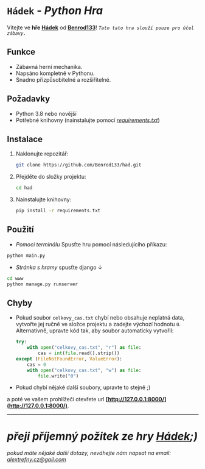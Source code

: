 # `Hádek` - _Python Hra_

Vítejte ve **hře [Hádek](https://github.com/Benrod133/had)** od **[Benrod133](https://github.com/Benrod133/)**! _`Tato tato hra slouží pouze pro účel zábavy.`_

## Funkce

- Zábavná herní mechanika.
- Napsáno kompletně v Pythonu.
- Snadno přizpůsobitelné a rozšiřitelné.

## Požadavky

- Python 3.8 nebo novější
- Potřebné knihovny (nainstalujte pomocí _[requirements.txt](https://github.com/Benrod133/had/blob/main/requirements.txt)_)

## Instalace

1. Naklonujte repozitář:
    ```bash
    git clone https://github.com/Benrod133/had.git
    ```
2. Přejděte do složky projektu:
    ```bash
    cd had
    ```
3. Nainstalujte knihovny:
    ```bash
    pip install -r requirements.txt
    ```

## Použití

- _Pomocí terminálu_ Spusťte hru pomocí následujícího příkazu:
```bash
python main.py
```
- _Stránka s hramy_ spusťte django ↓
```bash
cd www
python manage.py runserver
```

## Chyby
- Pokud soubor `celkovy_cas.txt` chybí nebo obsahuje neplatná data, vytvořte jej ručně ve složce projektu a zadejte výchozí hodnotu `0`. Alternativně, upravte kód tak, aby soubor automaticky vytvořil:
    ```python
    try:
        with open("celkovy_cas.txt", "r") as file:
            cas = int(file.read().strip())
    except (FileNotFoundError, ValueError):
        cas = 0
        with open("celkovy_cas.txt", "w") as file:
            file.write("0")
    ```
- Pokud chybí nějaké další soubory, upravte to stejně ;)
  
  

a poté ve vašem prohlížeči otevřete url **[http://127.0.0.1:8000/](http://127.0.0.1:8000/)**.

---
# _přeji příjemný požitek ze hry [Hádek](https://github.com/Benrod133/had);)_

_pokud máte nějaké další dotazy, neváhejte nám napsat na email: [alextrefny.cz@gail.com](mailto:alextrefny.cz@gail.com)_
